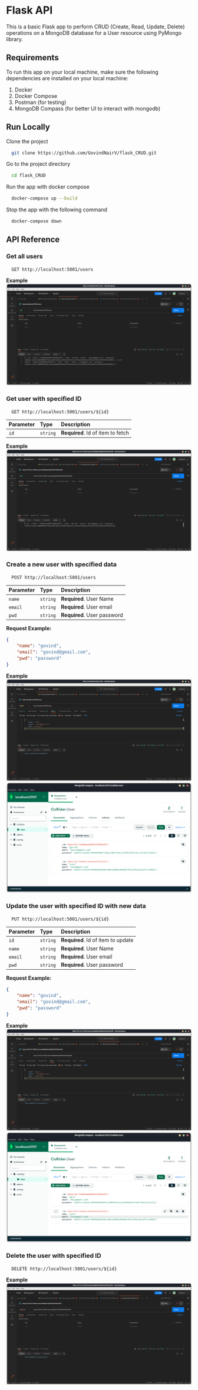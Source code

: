 # Flask API

This is a basic Flask app to perform CRUD (Create, Read, Update, Delete) operations on a MongoDB database for a User resource using PyMongo library.


## Requirements


To run this app on your local machine, make sure the following dependencies are installed on your local machine:
1. Docker
2. Docker Compose
3. Postman (for testing)
4. MongoDB Compass (for better UI to interact with mongodb)

    
## Run Locally

Clone the project

```bash
  git clone https://github.com/GovindNairV/flask_CRUD.git
```

Go to the project directory

```bash
  cd flask_CRUD
```

Run the app with docker compose

```bash
  docker-compose up --build
```

Stop the app with the following command

```bash
  docker-compose down
```


## API Reference

### Get all users

```http
  GET http://localhost:5001/users
```

**Example**
![GET all](https://github.com/GovindNairV/flask_CRUD/blob/main/Screenshots/GET_all.png?raw=true)

### Get user with specified ID

```http
  GET http://localhost:5001/users/${id}
```
| Parameter | Type     | Description                       |
| :-------- | :------- | :-------------------------------- |
| `id`      | `string` | **Required**. Id of item to fetch |

**Example**
![GET user with specified ID](https://github.com/GovindNairV/flask_CRUD/blob/main/Screenshots/GET_id.png?raw=true)


### Create a new user with specified data

```http
  POST http://localhost:5001/users
```

| Parameter | Type     | Description                |
| :-------- | :------- | :------------------------- |
| `name` | `string` | **Required**. User Name |
| `email` | `string` | **Required**. User email |
| `pwd` | `string` | **Required**. User password |

**Request Example:**
```json
{
    "name": "govind",
    "email": "govind@gmail.com",
    "pwd": "password"
}
```

**Example**
![POST Create a new user](https://github.com/GovindNairV/flask_CRUD/blob/main/Screenshots/POST.png?raw=true)
![POST Create a new user output](https://github.com/GovindNairV/flask_CRUD/blob/main/Screenshots/POST_output.png?raw=true)

### Update the user with specified ID with new data

```http
  PUT http://localhost:5001/users/${id}
```

| Parameter | Type     | Description                |
| :-------- | :------- | :------------------------- |
| `id` | `string` | **Required**. Id of item to update |
| `name` | `string` | **Required**. User Name |
| `email` | `string` | **Required**. User email |
| `pwd` | `string` | **Required**. User password |

**Request Example:**
```json
{
    "name": "govind",
    "email": "govind@gmail.com",
    "pwd": "password"
}
```

**Example**
![POST Update a user](https://github.com/GovindNairV/flask_CRUD/blob/main/Screenshots/PUT.png?raw=true)
![POST Update a user output](https://github.com/GovindNairV/flask_CRUD/blob/main/Screenshots/PUT_output.png?raw=true)

### Delete the user with specified ID

```http
  DELETE http://localhost:5001/users/${id}
```

**Example**
![POST Update a user](https://github.com/GovindNairV/flask_CRUD/blob/main/Screenshots/DELETE.png?raw=true)
